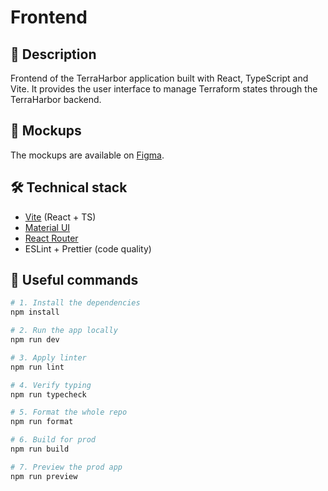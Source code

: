 # Frontend

## 📖 Description

Frontend of the TerraHarbor application built with React, TypeScript and Vite. It provides the user interface to manage Terraform states through the TerraHarbor backend.

## 🎨 Mockups

The mockups are available on [Figma](https://www.figma.com/design/c1RcExI2NRHv09lbvCO9E9/Project-design?node-id=1-7&p=f&t=ZPNJ1nykRV9viM3P-0).

## 🛠️ Technical stack

- [Vite](https://vitejs.dev/) (React + TS)
- [Material UI](https://mui.com/)
- [React Router](https://reactrouter.com/)
- ESLint + Prettier (code quality)

## 🚀 Useful commands

```bash
# 1. Install the dependencies
npm install

# 2. Run the app locally
npm run dev

# 3. Apply linter
npm run lint

# 4. Verify typing
npm run typecheck

# 5. Format the whole repo
npm run format

# 6. Build for prod
npm run build

# 7. Preview the prod app
npm run preview
```
